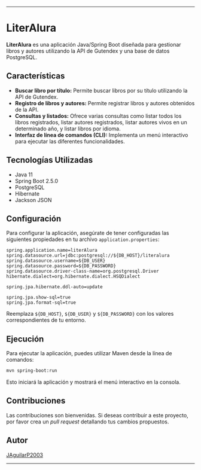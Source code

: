 
---

# LiterAlura

**LiterAlura** es una aplicación Java/Spring Boot diseñada para gestionar libros y autores utilizando la API de Gutendex y una base de datos PostgreSQL.

## Características

- **Buscar libro por título:** Permite buscar libros por su título utilizando la API de Gutendex.
- **Registro de libros y autores:** Permite registrar libros y autores obtenidos de la API.
- **Consultas y listados:** Ofrece varias consultas como listar todos los libros registrados, listar autores registrados, listar autores vivos en un determinado año, y listar libros por idioma.
- **Interfaz de línea de comandos (CLI):** Implementa un menú interactivo para ejecutar las diferentes funcionalidades.

## Tecnologías Utilizadas

- Java 11
- Spring Boot 2.5.0
- PostgreSQL
- Hibernate
- Jackson JSON

## Configuración

Para configurar la aplicación, asegúrate de tener configuradas las siguientes propiedades en tu archivo `application.properties`:

```properties
spring.application.name=literAlura
spring.datasource.url=jdbc:postgresql://${DB_HOST}/literalura
spring.datasource.username=${DB_USER}
spring.datasource.password=${DB_PASSWORD}
spring.datasource.driver-class-name=org.postgresql.Driver
hibernate.dialect=org.hibernate.dialect.HSQDialect

spring.jpa.hibernate.ddl-auto=update

spring.jpa.show-sql=true
spring.jpa.format-sql=true
```

Reemplaza `${DB_HOST}`, `${DB_USER}` y `${DB_PASSWORD}` con los valores correspondientes de tu entorno.

## Ejecución

Para ejecutar la aplicación, puedes utilizar Maven desde la línea de comandos:

```bash
mvn spring-boot:run
```

Esto iniciará la aplicación y mostrará el menú interactivo en la consola.

## Contribuciones

Las contribuciones son bienvenidas. Si deseas contribuir a este proyecto, por favor crea un *pull request* detallando tus cambios propuestos.

## Autor

[JAguilarP2003](https://github.com/JAguilarP2003)

---

